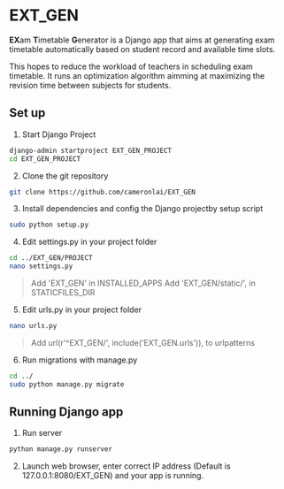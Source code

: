 # EXT_GEN

**EX**am **T**imetable **G**enerator is a Django app that aims at generating exam timetable automatically based on student record and available time slots.

This hopes to reduce the workload of teachers in scheduling exam timetable. It runs an optimization algorithm aimming at maximizing the revision time between subjects for students.

## Set up

1. Start Django Project 

  ``` bash
  django-admin startproject EXT_GEN_PROJECT
  cd EXT_GEN_PROJECT
  ```

2. Clone the git repository

  ``` bash
  git clone https://github.com/cameronlai/EXT_GEN
  ```
  
3. Install dependencies and config the Django projectby setup script

  ``` bash
  sudo python setup.py
  ```
  
4. Edit settings.py in your project folder

  ``` bash
  cd ../EXT_GEN/PROJECT
  nano settings.py
  ```

  > Add 'EXT_GEN' in INSTALLED_APPS
  > Add 'EXT_GEN/static/', in STATICFILES_DIR

5. Edit urls.py in your project folder 
  
  ``` bash
  nano urls.py
  ```

  > Add url(r'^EXT_GEN/', include('EXT_GEN.urls')), to urlpatterns
  

6. Run migrations with manage.py

  ``` bash
  cd ../
  sudo python manage.py migrate
  ```

## Running Django app

1. Run server

  ``` bash
  python manage.py runserver
  ```

2. Launch web browser, enter correct IP address (Default is 127.0.0.1:8080/EXT_GEN) and your app is running.
